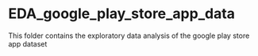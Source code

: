 # EDA_google_play_store_app_data
This folder contains the exploratory data analysis of the google play store app dataset

